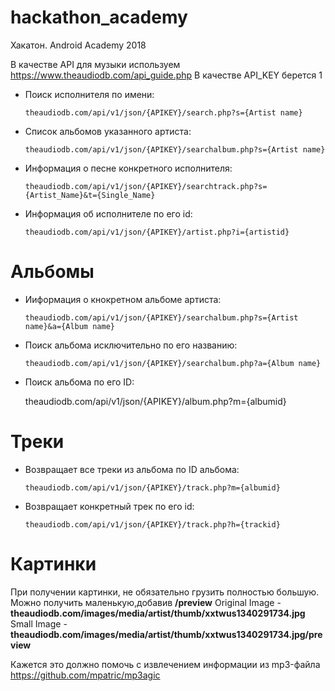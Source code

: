# hackathon_academy
Хакатон. Android Academy 2018

В качестве API для музыки используем https://www.theaudiodb.com/api_guide.php
В качестве API_KEY берется 1

* Поиск исполнителя по имени: 

      theaudiodb.com/api/v1/json/{APIKEY}/search.php?s={Artist name}
* Список альбомов указанного артиста: 

      theaudiodb.com/api/v1/json/{APIKEY}/searchalbum.php?s={Artist name}

* Информация о песне конкретного исполнителя: 

      theaudiodb.com/api/v1/json/{APIKEY}/searchtrack.php?s={Artist_Name}&t={Single_Name}

* Информация об исполнителе по его id:

      theaudiodb.com/api/v1/json/{APIKEY}/artist.php?i={artistid}

# Альбомы
* Ииформация о кнокретном альбоме артиста:  

      theaudiodb.com/api/v1/json/{APIKEY}/searchalbum.php?s={Artist name}&a={Album name}
* Поиск альбома исключительно по его названию: 

      theaudiodb.com/api/v1/json/{APIKEY}/searchalbum.php?a={Album name}
*  Поиск альбома по его ID:

      theaudiodb.com/api/v1/json/{APIKEY}/album.php?m={albumid}




# Треки
* Возвращает все треки из альбома по ID альбома:

      theaudiodb.com/api/v1/json/{APIKEY}/track.php?m={albumid}

* Возвращает конкретный трек по его id:


      theaudiodb.com/api/v1/json/{APIKEY}/track.php?h={trackid}

# Картинки
При получении картинки, не обязательно грузить полностью большую. Можно получить маленькую,добавив **/preview**
Original Image - **theaudiodb.com/images/media/artist/thumb/xxtwus1340291734.jpg** <br>
Small Image - **theaudiodb.com/images/media/artist/thumb/xxtwus1340291734.jpg/preview**

Кажется это должно помочь с извлечением информации из mp3-файла
https://github.com/mpatric/mp3agic
